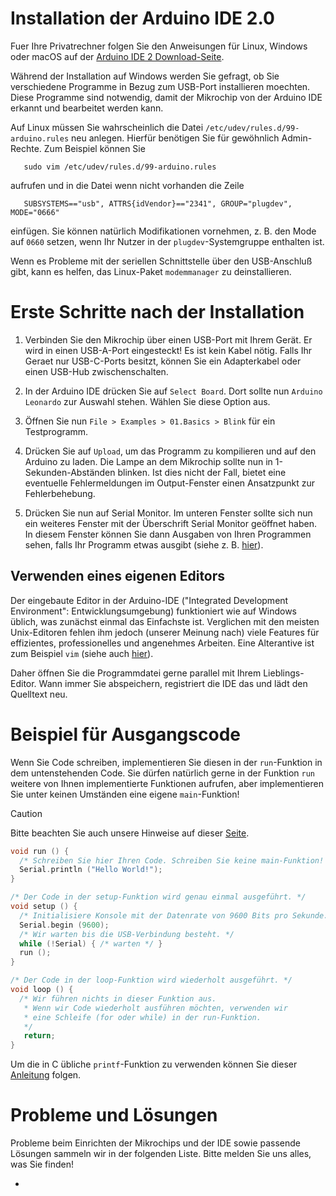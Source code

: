 # Installation der Arduino IDE 2.0

Fuer Ihre Privatrechner folgen Sie den Anweisungen für Linux, Windows oder
macOS auf der
[Arduino IDE 2 Download-Seite](https://docs.arduino.cc/software/ide-v2/tutorials/getting-started/ide-v2-downloading-and-installing/).

Während der Installation auf Windows werden Sie gefragt, ob Sie verschiedene
Programme in Bezug zum USB-Port installieren moechten. Diese Programme sind
notwendig, damit der Mikrochip von der Arduino IDE erkannt und bearbeitet
werden kann.

Auf Linux müssen Sie wahrscheinlich die Datei
`/etc/udev/rules.d/99-arduino.rules` neu anlegen. Hierfür benötigen Sie für
gewöhnlich Admin-Rechte. Zum Beispiel können Sie

       sudo vim /etc/udev/rules.d/99-arduino.rules

aufrufen und in die Datei wenn nicht vorhanden die Zeile

       SUBSYSTEMS=="usb", ATTRS{idVendor}=="2341", GROUP="plugdev", MODE="0666"

einfügen.  Sie können natürlich Modifikationen vornehmen, z. B. den Mode auf
`0660` setzen, wenn Ihr Nutzer in der `plugdev`-Systemgruppe enthalten ist.

Wenn es Probleme mit der seriellen Schnittstelle über den USB-Anschluß gibt,
kann es helfen, das Linux-Paket `modemmanager` zu deinstallieren.

# Erste Schritte nach der Installation

1. Verbinden Sie den Mikrochip über einen USB-Port mit Ihrem Gerät.
   Er wird in einen USB-A-Port eingesteckt!  Es ist kein Kabel nötig.
   Falls Ihr Geraet nur USB-C-Ports besitzt, können Sie ein
   Adapterkabel oder einen USB-Hub zwischenschalten.

2. In der Arduino IDE drücken Sie auf `Select Board`.
   Dort sollte nun `Arduino Leonardo` zur Auswahl stehen.
   Wählen Sie diese Option aus.

3. Öffnen Sie nun
   `File > Examples > 01.Basics > Blink`
   für ein Testprogramm.

4. Drücken Sie auf `Upload`, um das Programm zu kompilieren und auf den Arduino
   zu laden.
   Die Lampe an dem Mikrochip sollte nun in 1-Sekunden-Abständen blinken.
   Ist dies nicht der Fall, bietet eine eventuelle Fehlermeldungen im
   Output-Fenster einen Ansatzpunkt zur Fehlerbehebung.

5. Drücken Sie nun auf Serial Monitor. Im unteren Fenster sollte sich nun ein
   weiteres Fenster mit der Überschrift Serial Monitor geöffnet haben.
   In diesem Fenster können Sie dann Ausgaben von Ihren Programmen sehen,
   falls Ihr Programm etwas ausgibt (siehe z. B.
   [hier](Nutzung-von-Printf#ein-trickreicheres-beispiel-mit-printf)).

## Verwenden eines eigenen Editors

Der eingebaute Editor in der Arduino-IDE ("Integrated Development Environment":
Entwicklungsumgebung) funktioniert wie auf Windows üblich, was zunächst einmal
das Einfachste ist.  Verglichen mit den meisten Unix-Editoren fehlen ihm jedoch
(unserer Meinung nach) viele Features für effizientes, professionelles und
angenehmes Arbeiten.  Eine Alterantive ist zum Beispiel `vim` (siehe auch
[hier](Grundlagen-des-Linux-Terminals#erste-schritte)).

Daher öffnen Sie die Programmdatei gerne parallel mit Ihrem Lieblings-Editor.
Wann immer Sie abspeichern, registriert die IDE das und lädt den Quelltext neu.

# Beispiel für Ausgangscode

Wenn Sie Code schreiben, implementieren Sie diesen in der `run`-Funktion in
dem untenstehenden Code. Sie dürfen natürlich gerne in der Funktion `run`
weitere von Ihnen implementierte Funktionen aufrufen, aber implementieren Sie
unter keinen Umständen eine eigene `main`-Funktion!
> [!CAUTION]
> Bitte beachten Sie auch unsere Hinweise auf dieser
> [Seite](Wichtige-Hinweise-zum-Mikrochip).

```c
void run () {
  /* Schreiben Sie hier Ihren Code. Schreiben Sie keine main-Funktion! */
  Serial.println ("Hello World!");
}

/* Der Code in der setup-Funktion wird genau einmal ausgeführt. */
void setup () {
  /* Initialisiere Konsole mit der Datenrate von 9600 Bits pro Sekunde. */
  Serial.begin (9600);
  /* Wir warten bis die USB-Verbindung besteht. */
  while (!Serial) { /* warten */ }
  run ();
}

/* Der Code in der loop-Funktion wird wiederholt ausgeführt. */
void loop () {
  /* Wir führen nichts in dieser Funktion aus.
   * Wenn wir Code wiederholt ausführen möchten, verwenden wir
   * eine Schleife (for oder while) in der run-Funktion.
   */
   return;
}
```

Um die in C übliche `printf`-Funktion zu verwenden können Sie dieser
[Anleitung](Nutzung-von-Printf) folgen.

# Probleme und Lösungen
Probleme beim Einrichten der Mikrochips und der IDE sowie passende Lösungen
sammeln wir in der folgenden Liste.  Bitte melden Sie uns alles, was Sie
finden!

-
